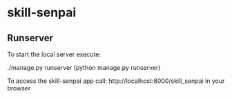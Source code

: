 # skill-senpai

## Runserver

To start the local server execute:

./manage.py runserver (python manage.py runserver)

To access the skill-senpai app call: http://localhost:8000/skill_senpai in your browser